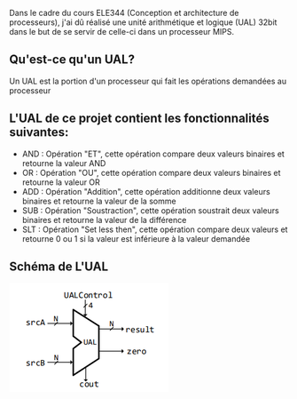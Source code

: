Dans le cadre du cours ELE344 (Conception et architecture de processeurs), j'ai dû réalisé une unité arithmétique et logique (UAL) 32bit dans le but de se servir de celle-ci dans un processeur MIPS.

## Qu'est-ce qu'un UAL? 

Un UAL est la portion d'un processeur qui fait les opérations demandées au processeur

## L'UAL de ce projet contient les fonctionnalités suivantes: 
  - AND : Opération "ET", cette opération compare deux valeurs binaires et retourne la valeur AND
  - OR  : Opération "OU", cette opération compare deux valeurs binaires et retourne la valeur OR  
  - ADD : Opération "Addition", cette opération additionne deux valeurs binaires et retourne la valeur de la somme
  - SUB : Opération "Soustraction", cette opération soustrait deux valeurs binaires et retourne la valeur de la différence
  - SLT : Opération "Set less then", cette opération compare deux valeurs et retourne 0 ou 1 si la valeur est inférieure à la valeur demandée

## Schéma de L'UAL
![plot](./Image/Schéma_UAL.png)
